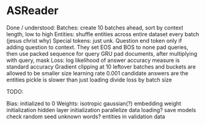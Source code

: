 # ASReader

Done / understood:
Batches: create 10 batches ahead, sort by context length, low to high
Entities: shuffle entities across entire dataset every batch (jesus christ why)
Special tokens: just unk. Question end token only if adding question to context. They set EOS and BOS to none
pad queries, then use packed sequence for query GRU
pad documents, after multiplying with query, mask
Loss: log likelihood of answer
accuracy measure is standard accuracy
Gradient clipping at 10
leftover batches and buckets are allowed to be smaller size
learning rate 0.001
candidate answers are the entities
pickle is slower than just loading
divide loss by batch size

TODO:

Bias: initialized to 0
Weights: isotropic gaussian(?)
embedding weight initialization
hidden layer initialization
parallelize data loading?
save models
check random seed
unknown words?
entities in validation data


